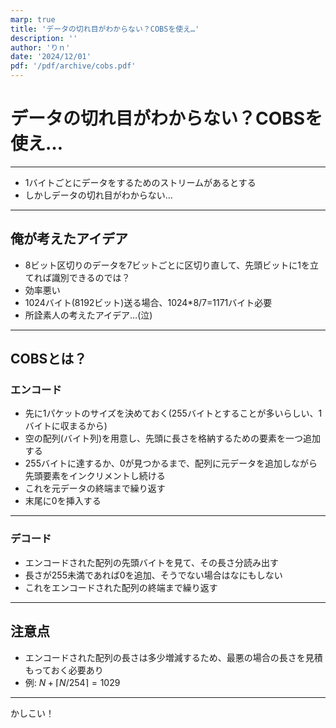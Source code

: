 ```yaml
---
marp: true
title: 'データの切れ目がわからない？COBSを使え…'
description: ''
author: 'りｎ'
date: '2024/12/01'
pdf: '/pdf/archive/cobs.pdf'
---
```


# データの切れ目がわからない？COBSを使え…

---

- 1バイトごとにデータをするためのストリームがあるとする
- しかしデータの切れ目がわからない…

---

## 俺が考えたアイデア

- 8ビット区切りのデータを7ビットごとに区切り直して、先頭ビットに1を立てれば識別できるのでは？
- 効率悪い
- 1024バイト(8192ビット)送る場合、1024*8/7=1171バイト必要
- 所詮素人の考えたアイデア…(泣)

---

## COBSとは？

### エンコード

- 先に1パケットのサイズを決めておく(255バイトとすることが多いらしい、1バイトに収まるから)
- 空の配列(バイト列)を用意し、先頭に長さを格納するための要素を一つ追加する
- 255バイトに達するか、0が見つかるまで、配列に元データを追加しながら先頭要素をインクリメントし続ける
- これを元データの終端まで繰り返す
- 末尾に0を挿入する

---

### デコード

- エンコードされた配列の先頭バイトを見て、その長さ分読み出す
- 長さが255未満であれば0を追加、そうでない場合はなにもしない
- これをエンコードされた配列の終端まで繰り返す

---

## 注意点

- エンコードされた配列の長さは多少増減するため、最悪の場合の長さを見積もっておく必要あり
- 例: $N + \lceil N / 254 \rceil = 1029$

---

かしこい！